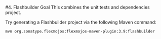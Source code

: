 #4. Flashbuilder Goal
This combines the unit tests and dependencies project. 

Try generating a Flashbuilder project via the following Maven command:

	mvn org.sonatype.flexmojos:flexmojos-maven-plugin:3.9:flashbuilder